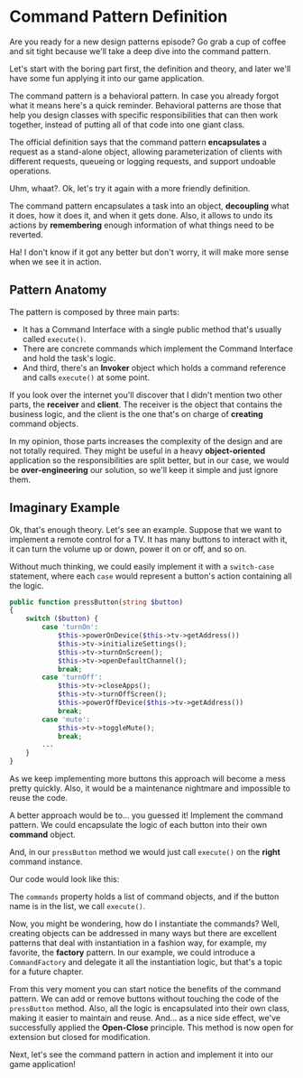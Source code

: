 # Command Pattern Definition

Are you ready for a new design patterns episode? Go grab a cup of coffee and sit tight
because we'll take a deep dive into the command pattern.

Let's start with the boring part first, the definition and theory, and later we'll
have some fun applying it into our game application.

The command pattern is a behavioral pattern. In case you already forgot what it means
here's a quick reminder. Behavioral patterns are those that help you design classes
with specific responsibilities that can then work together, instead of putting
all of that code into one giant class.

The official definition says that the command pattern **encapsulates** a request
as a stand-alone object, allowing parameterization of clients with different requests,
queueing or logging requests, and support undoable operations.

Uhm, whaat?. Ok, let's try it again with a more friendly definition.

The command pattern encapsulates a task into an object, **decoupling** what it does,
how it does it, and when it gets done. Also, it allows to undo its actions
by **remembering** enough information of what things need to be reverted.

Ha! I don't know if it got any better but don't worry, it will make more sense
when we see it in action.

## Pattern Anatomy

The pattern is composed by three main parts:
- It has a Command Interface with a single public method that's usually called `execute()`.
- There are concrete commands which implement the Command Interface and hold the task's logic.
- And third, there's an **Invoker** object which holds a command reference and calls `execute()` at some point.

If you look over the internet you'll discover that I didn't mention two other parts,
the **receiver** and **client**. The receiver is the object that contains the business logic,
and the client is the one that's on charge of **creating** command objects.

In my opinion, those parts increases the complexity of the design and are not totally required.
They might be useful in a heavy **object-oriented** application so the responsibilities are split better,
but in our case, we would be **over-engineering** our solution, so we'll
keep it simple and just ignore them.

## Imaginary Example

Ok, that's enough theory. Let's see an example. Suppose that we want to implement a remote control for a TV.
It has many buttons to interact with it, it can turn the volume up or down, power it on or off, and so on.

Without much thinking, we could easily implement it with a `switch-case` statement, where each `case`
would represent a button's action containing all the logic.

```php
public function pressButton(string $button)
{
    switch ($button) {
        case 'turnOn':
            $this->powerOnDevice($this->tv->getAddress())
            $this->tv->initializeSettings();
            $this->tv->turnOnScreen();
            $this->tv->openDefaultChannel();
            break;
        case 'turnOff':
            $this->tv->closeApps();
            $this->tv->turnOffScreen();
            $this->powerOffDevice($this->tv->getAddress())
            break;
        case 'mute':
            $this->tv->toggleMute();
            break;
        ...
    }
}
```

As we keep implementing more buttons this approach will become a mess pretty quickly. Also,
it would be a maintenance nightmare and impossible to reuse the code.

A better approach would be to... you guessed it! Implement the command pattern. We could encapsulate
the logic of each button into their own **command** object.

And, in our `pressButton` method we would just call `execute()` on
the **right** command instance.

Our code would look like this:

The `commands` property holds a list of command objects, and if the button name
is in the list, we call `execute()`.

Now, you might be wondering, how do I instantiate the commands?
Well, creating objects can be addressed in many ways but there are excellent patterns
that deal with instantiation in a fashion way, for example, my favorite, the **factory** pattern.
In our example, we could introduce a `CommandFactory` and delegate it all the instantiation logic,
but that's a topic for a future chapter.

From this very moment you can start notice the benefits of the command pattern. We can add or remove buttons
without touching the code of the `pressButton` method. Also, all the logic is encapsulated
into their own class, making it easier to maintain and reuse. And... as a nice side effect,
we've successfully applied the **Open-Close** principle. This method is now open for extension
but closed for modification.

Next, let's see the command pattern in action and implement it into our game application!
